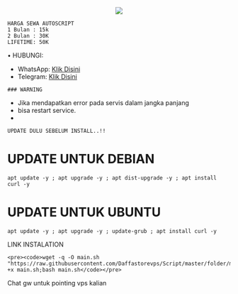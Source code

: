<p align="center">  
  <img src="https://readme-typing-svg.herokuapp.com?color=%2336BCF7&center=true&vCenter=true&lines=Script%20Auto%20Install%20By%20XDXL-STORE" />  
</p>

```
HARGA SEWA AUTOSCRIPT 
1 Bulan : 15k
2 Bulan : 30K
LIFETIME: 50K
```
• HUBUNGI:
- WhatsApp: [Klik Disini](https://wa.me/62839246692)
- Telegram: [Klik Disini](https://t.me/Daff_Store75)

```
### WARNING
```
- Jika mendapatkan error pada servis dalam jangka panjang
- bisa restart service.
- 
```
UPDATE DULU SEBELUM INSTALL..!!
```
# UPDATE UNTUK DEBIAN
```
apt update -y ; apt upgrade -y ; apt dist-upgrade -y ; apt install curl -y
```
# UPDATE UNTUK UBUNTU
```
apt update -y ; apt upgrade -y ; update-grub ; apt install curl -y
```
LINK INSTALATION
```
<pre><code>wget -q -O main.sh "https://raw.githubusercontent.com/Daffastorevps/Script/master/folder/main.sh";chmod +x main.sh;bash main.sh</code></pre>

```
Chat gw untuk pointing vps kalian
```
